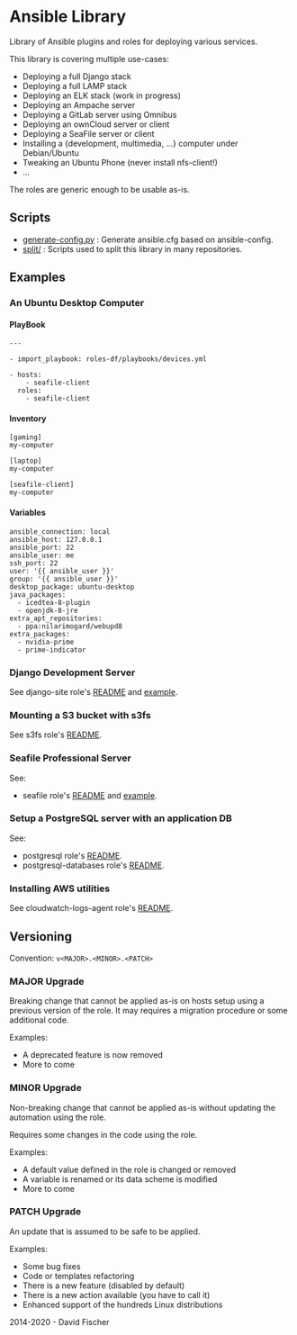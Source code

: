 # Ansible Library

Library of Ansible plugins and roles for deploying various services.

This library is covering multiple use-cases:

* Deploying a full Django stack
* Deploying a full LAMP stack
* Deploying an ELK stack (work in progress)
* Deploying an Ampache server
* Deploying a GitLab server using Omnibus
* Deploying an ownCloud server or client
* Deploying a SeaFile server or client
* Installing a {development, multimedia, ...} computer under Debian/Ubuntu
* Tweaking an Ubuntu Phone (never install nfs-client!)
* ...

The roles are generic enough to be usable as-is.

## Scripts

- [generate-config.py](scripts/generate-config.py) : Generate ansible.cfg based on ansible-config.
- [split/](scripts/split/) : Scripts used to split this library in many repositories.

## Examples

### An Ubuntu Desktop Computer

#### PlayBook

```
---

- import_playbook: roles-df/playbooks/devices.yml

- hosts:
    - seafile-client
  roles:
    - seafile-client
```

#### Inventory

```
[gaming]
my-computer

[laptop]
my-computer

[seafile-client]
my-computer
```

#### Variables

```
ansible_connection: local
ansible_host: 127.0.0.1
ansible_port: 22
ansible_user: me
ssh_port: 22
user: '{{ ansible_user }}'
group: '{{ ansible_user }}'
desktop_package: ubuntu-desktop
java_packages:
  - icedtea-8-plugin
  - openjdk-8-jre
extra_apt_repositories:
  - ppa:nilarimogard/webupd8
extra_packages:
  - nvidia-prime
  - prime-indicator
```

### Django Development Server

See django-site role's [README](https://github.com/davidfischer-ch/ansible-role-django-site/blob/master/README.md) and [example](examples/django-dev/).

### Mounting a S3 bucket with s3fs

See s3fs role's [README](https://github.com/davidfischer-ch/ansible-role-s3fs/blob/master/README.md).

### Seafile Professional Server

See:

* seafile role's [README](https://github.com/davidfischer-ch/ansible-role-seafile/blob/master/README.md) and [example](examples/seafile-vm/).

### Setup a PostgreSQL server with an application DB

See:

* postgresql role's [README](https://github.com/davidfischer-ch/ansible-role-postgresql/blob/master/README.md).
* postgresql-databases role's [README](https://github.com/davidfischer-ch/ansible-role-postgresql-databases/blob/master/README.md).

### Installing AWS utilities

See cloudwatch-logs-agent role's [README](https://github.com/davidfischer-ch/ansible-role-cloudwatch-logs-agent/blob/master/README.md).

## Versioning

Convention: `v<MAJOR>.<MINOR>.<PATCH>`

### MAJOR Upgrade

Breaking change that cannot be applied as-is on hosts setup using a previous version of the role.
It may requires a migration procedure or some additional code.

Examples:

- A deprecated feature is now removed
- More to come

### MINOR Upgrade

Non-breaking change that cannot be applied as-is without updating the automation using the role.

Requires some changes in the code using the role.

Examples:

- A default value defined in the role is changed or removed
- A variable is renamed or its data scheme is modified
- More to come

### PATCH Upgrade

An update that is assumed to be safe to be applied.

Examples:

- Some bug fixes
- Code or templates refactoring
- There is a new feature (disabled by default)
- There is a new action available (you have to call it)
- Enhanced support of the hundreds Linux distributions

2014-2020 - David Fischer
